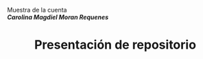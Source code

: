 Muestra de la cuenta  
___Carolina Magdiel Moran Requenes___  
<center> 

# Presentación de repositorio

</center>

